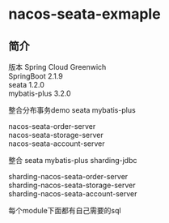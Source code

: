 # nacos-seata-exmaple

## 简介
版本
Spring Cloud Greenwich  
SpringBoot 2.1.9  
seata 1.2.0  
mybatis-plus 3.2.0  

整合分布事务demo seata mybatis-plus

nacos-seata-order-server  
nacos-seata-storage-server  
nacos-seata-account-server  

整合 seata mybatis-plus sharding-jdbc

sharding-nacos-seata-order-server  
sharding-nacos-seata-storage-server  
sharding-nacos-seata-account-server  

每个module下面都有自己需要的sql